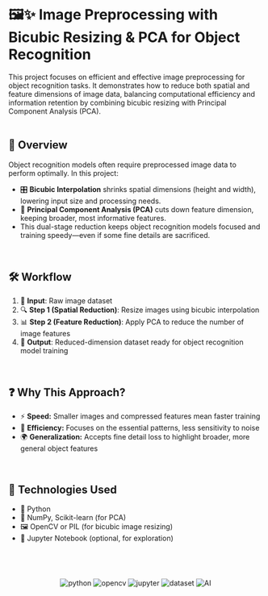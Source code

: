 # 🖼️✨ Image Preprocessing with Bicubic Resizing & PCA for Object Recognition

This project focuses on efficient and effective image preprocessing for object recognition tasks. It demonstrates how to reduce both spatial and feature dimensions of image data, balancing computational efficiency and information retention by combining bicubic resizing with Principal Component Analysis (PCA).  
&nbsp;  
## 🌟 Overview

Object recognition models often require preprocessed image data to perform optimally. In this project:  
- 🎛️ **Bicubic Interpolation** shrinks spatial dimensions (height and width), lowering input size and processing needs.  
- 🧠 **Principal Component Analysis (PCA)** cuts down feature dimension, keeping broader, most informative features.  
- This dual-stage reduction keeps object recognition models focused and training speedy—even if some fine details are sacrificed.

&nbsp;  
## 🛠️ Workflow

1. 📸 **Input**: Raw image dataset  
2. 🔍 **Step 1 (Spatial Reduction)**: Resize images using bicubic interpolation  
3. 📊 **Step 2 (Feature Reduction)**: Apply PCA to reduce the number of image features  
4. 🚀 **Output**: Reduced-dimension dataset ready for object recognition model training

&nbsp;  
## ❓ Why This Approach?

- ⚡ **Speed:** Smaller images and compressed features mean faster training  
- 🎯 **Efficiency:** Focuses on the essential patterns, less sensitivity to noise  
- 🌍 **Generalization:** Accepts fine detail loss to highlight broader, more general object features

&nbsp;  
## 🧰 Technologies Used

- 🐍 Python  
- 🔢 NumPy, Scikit-learn (for PCA)  
- 🖼️ OpenCV or PIL (for bicubic image resizing)  
- 📓 Jupyter Notebook (optional, for exploration)

&nbsp;  
---

<p align="center">
  <img src="https://img.icons8.com/color/48/000000/python--v2.png" alt="python" />
  <img src="https://img.icons8.com/color/48/000000/opencv.png" alt="opencv" />
  <img src="https://img.icons8.com/color/48/000000/jupyter.png" alt="jupyter" />
  <img src="https://img.icons8.com/fluency/48/000000/folder-invoices.png" alt="dataset" />
  <img src="https://img.icons8.com/color/48/000000/artificial-intelligence.png" alt="AI" />
</p>
